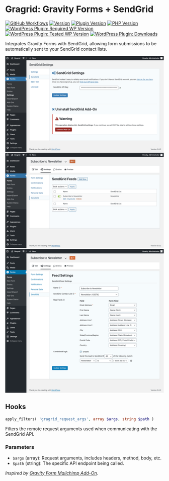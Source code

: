 # Gragrid: Gravity Forms + SendGrid

[![GitHub Workflows](https://github.com/vlasscontreras/gragrid/workflows/Build/badge.svg)](https://github.com/vlasscontreras/gragrid)
[![Version](https://img.shields.io/badge/version-2.1.0-brightgreen.svg)](https://github.com/vlasscontreras/gragrid)
[![Plugin Version](https://img.shields.io/wordpress/plugin/v/gragrid)](https://wordpress.org/plugins/gragrid/)
[![PHP Version](https://img.shields.io/wordpress/plugin/required-php/gragrid)](https://github.com/vlasscontreras/gragrid)
[![WordPress Plugin: Required WP Version](https://img.shields.io/wordpress/plugin/wp-version/gragrid)](https://github.com/vlasscontreras/gragrid)
[![WordPress Plugin: Tested WP Version](https://img.shields.io/wordpress/plugin/tested/gragrid)](https://github.com/vlasscontreras/gragrid)
[![WordPress Plugin: Downloads](https://img.shields.io/wordpress/plugin/dt/gragrid)](https://wordpress.org/plugins/gragrid/)

Integrates Gravity Forms with SendGrid, allowing form submissions to be automatically sent to your SendGrid contact lists.

![Plugin Screenshot](assets/screenshot-1.png)
![Plugin Screenshot](assets/screenshot-2.png)
![Plugin Screenshot](assets/screenshot-3.png)

## Hooks

```php
apply_filters( 'gragrid_request_args', array $args, string $path )
```

Filters the remote request arguments used when communicating with the SendGrid API.

### Parameters

- `$args` (array): Request arguments, includes headers, method, body, etc.
- `$path` (string): The specific API endpoint being called.

_Inspired by [Gravity Form Mailchimp Add-On](https://www.gravityforms.com/add-ons/mailchimp/)._
